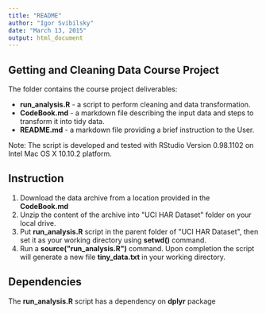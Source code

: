 ```yaml
---
title: "README"
author: "Igor Svibilsky"
date: "March 13, 2015"
output: html_document
---
```

## Getting and Cleaning Data Course Project

The folder contains the course project deliverables:

* **run_analysis.R**  - a script to perform cleaning and data transformation.
* **CodeBook.md** - a markdown file describing the input data and steps to transform it into tidy data.
* **README.md** - a markdown file providing a brief instruction to the User. 

Note: The script is developed and tested with RStudio Version 0.98.1102 on Intel Mac OS X 10.10.2 platform. 

## Instruction

1. Download the data archive from a location provided in the **CodeBook.md**
2. Unzip the content of the archive into "UCI HAR Dataset" folder on your local drive.
2. Put **run_analysis.R** script in the parent folder of "UCI HAR Dataset", then set it as your working directory using **setwd()** command.
3. Run a **source("run_analysis.R")** command. Upon completion the script will generate a new file **tiny_data.txt** in your working directory.

## Dependencies

The **run_analysis.R** script has a dependency on **dplyr** package
